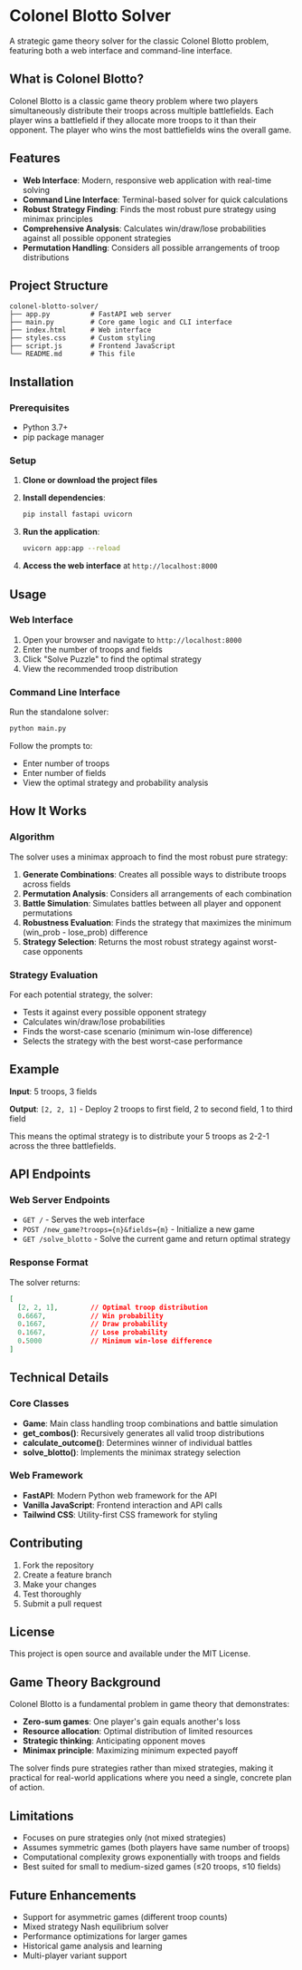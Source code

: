 # Colonel Blotto Solver

A strategic game theory solver for the classic Colonel Blotto problem, featuring both a web interface and command-line interface.

## What is Colonel Blotto?

Colonel Blotto is a classic game theory problem where two players simultaneously distribute their troops across multiple battlefields. Each player wins a battlefield if they allocate more troops to it than their opponent. The player who wins the most battlefields wins the overall game.

## Features

- **Web Interface**: Modern, responsive web application with real-time solving
- **Command Line Interface**: Terminal-based solver for quick calculations
- **Robust Strategy Finding**: Finds the most robust pure strategy using minimax principles
- **Comprehensive Analysis**: Calculates win/draw/lose probabilities against all possible opponent strategies
- **Permutation Handling**: Considers all possible arrangements of troop distributions

## Project Structure

```
colonel-blotto-solver/
├── app.py          # FastAPI web server
├── main.py         # Core game logic and CLI interface
├── index.html      # Web interface
├── styles.css      # Custom styling
├── script.js       # Frontend JavaScript
└── README.md       # This file
```

## Installation

### Prerequisites

- Python 3.7+
- pip package manager

### Setup

1. **Clone or download the project files**

2. **Install dependencies**:
   ```bash
   pip install fastapi uvicorn
   ```

3. **Run the application**:
   ```bash
   uvicorn app:app --reload
   ```

4. **Access the web interface** at `http://localhost:8000`

## Usage

### Web Interface

1. Open your browser and navigate to `http://localhost:8000`
2. Enter the number of troops and fields
3. Click "Solve Puzzle" to find the optimal strategy
4. View the recommended troop distribution

### Command Line Interface

Run the standalone solver:
```bash
python main.py
```

Follow the prompts to:
- Enter number of troops
- Enter number of fields
- View the optimal strategy and probability analysis

## How It Works

### Algorithm

The solver uses a minimax approach to find the most robust pure strategy:

1. **Generate Combinations**: Creates all possible ways to distribute troops across fields
2. **Permutation Analysis**: Considers all arrangements of each combination
3. **Battle Simulation**: Simulates battles between all player and opponent permutations
4. **Robustness Evaluation**: Finds the strategy that maximizes the minimum (win_prob - lose_prob) difference
5. **Strategy Selection**: Returns the most robust strategy against worst-case opponents

### Strategy Evaluation

For each potential strategy, the solver:
- Tests it against every possible opponent strategy
- Calculates win/draw/lose probabilities
- Finds the worst-case scenario (minimum win-lose difference)
- Selects the strategy with the best worst-case performance

## Example

**Input**: 5 troops, 3 fields

**Output**: `[2, 2, 1]` - Deploy 2 troops to first field, 2 to second field, 1 to third field

This means the optimal strategy is to distribute your 5 troops as 2-2-1 across the three battlefields.

## API Endpoints

### Web Server Endpoints

- `GET /` - Serves the web interface
- `POST /new_game?troops={n}&fields={m}` - Initialize a new game
- `GET /solve_blotto` - Solve the current game and return optimal strategy

### Response Format

The solver returns:
```json
[
  [2, 2, 1],        // Optimal troop distribution
  0.6667,           // Win probability
  0.1667,           // Draw probability  
  0.1667,           // Lose probability
  0.5000            // Minimum win-lose difference
]
```

## Technical Details

### Core Classes

- **Game**: Main class handling troop combinations and battle simulation
- **get_combos()**: Recursively generates all valid troop distributions
- **calculate_outcome()**: Determines winner of individual battles
- **solve_blotto()**: Implements the minimax strategy selection

### Web Framework

- **FastAPI**: Modern Python web framework for the API
- **Vanilla JavaScript**: Frontend interaction and API calls
- **Tailwind CSS**: Utility-first CSS framework for styling

## Contributing

1. Fork the repository
2. Create a feature branch
3. Make your changes
4. Test thoroughly
5. Submit a pull request

## License

This project is open source and available under the MIT License.

## Game Theory Background

Colonel Blotto is a fundamental problem in game theory that demonstrates:
- **Zero-sum games**: One player's gain equals another's loss
- **Resource allocation**: Optimal distribution of limited resources
- **Strategic thinking**: Anticipating opponent moves
- **Minimax principle**: Maximizing minimum expected payoff

The solver finds pure strategies rather than mixed strategies, making it practical for real-world applications where you need a single, concrete plan of action.

## Limitations

- Focuses on pure strategies only (not mixed strategies)
- Assumes symmetric games (both players have same number of troops)
- Computational complexity grows exponentially with troops and fields
- Best suited for small to medium-sized games (≤20 troops, ≤10 fields)

## Future Enhancements

- Support for asymmetric games (different troop counts)
- Mixed strategy Nash equilibrium solver
- Performance optimizations for larger games
- Historical game analysis and learning
- Multi-player variant support
